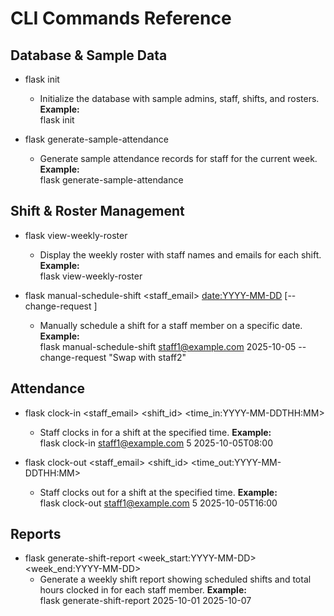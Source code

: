 # CLI Commands Reference

## Database & Sample Data
- flask init
  - Initialize the database with sample admins, staff, shifts, and rosters.
  **Example:**  
  flask init

- flask generate-sample-attendance
  - Generate sample attendance records for staff for the current week.
  **Example:**  
  flask generate-sample-attendance

## Shift & Roster Management
- flask view-weekly-roster
  - Display the weekly roster with staff names and emails for each shift.
  **Example:**  
  flask view-weekly-roster

- flask manual-schedule-shift <staff_email> <date:YYYY-MM-DD> [--change-request <text>]
  - Manually schedule a shift for a staff member on a specific date.
  **Example:**  
  flask manual-schedule-shift staff1@example.com 2025-10-05 --change-request "Swap with staff2"

## Attendance
- flask clock-in <staff_email> <shift_id> <time_in:YYYY-MM-DDTHH:MM>
  - Staff clocks in for a shift at the specified time.
  **Example:**  
  flask clock-in staff1@example.com 5 2025-10-05T08:00

- flask clock-out <staff_email> <shift_id> <time_out:YYYY-MM-DDTHH:MM>
  - Staff clocks out for a shift at the specified time.
  **Example:**  
  flask clock-out staff1@example.com 5 2025-10-05T16:00

## Reports
- flask generate-shift-report <week_start:YYYY-MM-DD> <week_end:YYYY-MM-DD>
  - Generate a weekly shift report showing scheduled shifts and total hours clocked in for each staff member.
  **Example:**  
  flask generate-shift-report 2025-10-01 2025-10-07